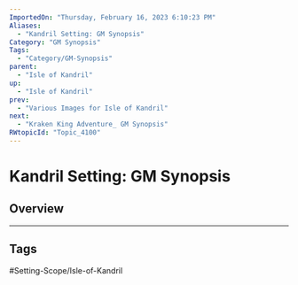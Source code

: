 ```yaml
---
ImportedOn: "Thursday, February 16, 2023 6:10:23 PM"
Aliases:
  - "Kandril Setting: GM Synopsis"
Category: "GM Synopsis"
Tags:
  - "Category/GM-Synopsis"
parent:
  - "Isle of Kandril"
up:
  - "Isle of Kandril"
prev:
  - "Various Images for Isle of Kandril"
next:
  - "Kraken King Adventure_ GM Synopsis"
RWtopicId: "Topic_4100"
---
```

# Kandril Setting: GM Synopsis
## Overview

---
## Tags
#Setting-Scope/Isle-of-Kandril

